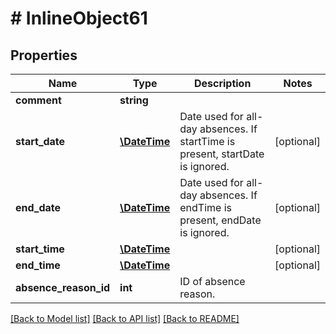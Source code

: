 # # InlineObject61

## Properties

Name | Type | Description | Notes
------------ | ------------- | ------------- | -------------
**comment** | **string** |  |
**start_date** | [**\DateTime**](\DateTime.md) | Date used for all-day absences. If startTime is present, startDate is ignored. | [optional]
**end_date** | [**\DateTime**](\DateTime.md) | Date used for all-day absences. If endTime is present, endDate is ignored. | [optional]
**start_time** | [**\DateTime**](\DateTime.md) |  | [optional]
**end_time** | [**\DateTime**](\DateTime.md) |  | [optional]
**absence_reason_id** | **int** | ID of absence reason. |

[[Back to Model list]](../../README.md#models) [[Back to API list]](../../README.md#endpoints) [[Back to README]](../../README.md)
